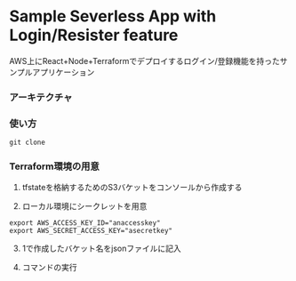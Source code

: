 # Sample Severless App with Login/Resister feature 

AWS上にReact+Node+Terraformでデプロイするログイン/登録機能を持ったサンプルアプリケーション

### アーキテクチャ



### 使い方
```
git clone 
```

### Terraform環境の用意


1. tfstateを格納するためのS3バケットをコンソールから作成する

2. ローカル環境にシークレットを用意
```
export AWS_ACCESS_KEY_ID="anaccesskey"
export AWS_SECRET_ACCESS_KEY="asecretkey"
```

3. 1で作成したバケット名をjsonファイルに記入

4. コマンドの実行

